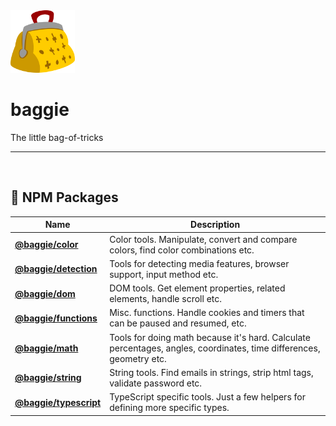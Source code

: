 <img alt="Baggie logo" src="https://github.com/bag-of-tricks/baggie/raw/master/media/baggie.svg" height="100" />

<h1>baggie</h1>

The little bag-of-tricks
<hr>
<br>

## 🎁 NPM Packages
| Name | Description |
| ---- | ----------- |
| **[@baggie/color](https://www.npmjs.com/package/@baggie/color#readme)** | Color tools. Manipulate, convert and compare colors, find color combinations etc. |
| **[@baggie/detection](https://www.npmjs.com/package/@baggie/detection#readme)** | Tools for detecting media features, browser support, input method etc. |
| **[@baggie/dom](https://www.npmjs.com/package/@baggie/dom#readme)** | DOM tools. Get element properties, related elements, handle scroll etc. |
| **[@baggie/functions](https://www.npmjs.com/package/@baggie/functions#readme)** | Misc. functions. Handle cookies and timers that can be paused and resumed, etc. |
| **[@baggie/math](https://www.npmjs.com/package/@baggie/math#readme)** | Tools for doing math because it's hard. Calculate percentages, angles, coordinates, time differences, geometry etc. |
| **[@baggie/string](https://www.npmjs.com/package/@baggie/string#readme)** | String tools. Find emails in strings, strip html tags, validate password etc. |
| **[@baggie/typescript](https://www.npmjs.com/package/@baggie/typescript#readme)** | TypeScript specific tools. Just a few helpers for defining more specific types. |
